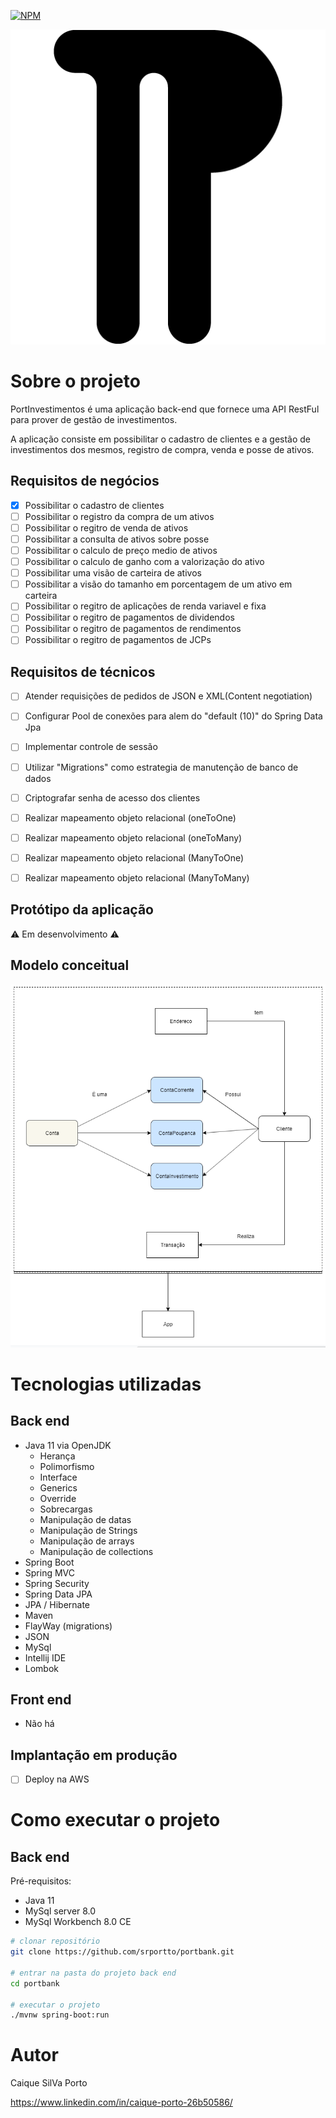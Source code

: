 
[![NPM](https://img.shields.io/npm/l/react)](https://github.com/srportto/portinvestimentos-pi/blob/master/LICENSE)

![PortInvestimentos](https://github.com/srportto/portinvestimentos-pi/blob/master/midia/pi-icon-png.png)
# Sobre o projeto



PortInvestimentos é uma aplicação back-end que fornece uma API RestFul para prover de gestão de investimentos.

A aplicação consiste em possibilitar o cadastro de clientes e a gestão de investimentos dos mesmos, registro de compra, venda e posse de ativos.

## Requisitos de negócios
- [x] Possibilitar o cadastro de clientes
- [ ] Possibilitar o registro da compra de um ativos
- [ ] Possibilitar o regitro de venda de ativos 
- [ ] Possibilitar a consulta de ativos sobre posse
- [ ] Possibilitar o calculo de preço medio de ativos 
- [ ] Possibilitar o calculo de ganho com a valorização do ativo 
- [ ] Possibilitar uma visão de carteira de ativos 
- [ ] Possibilitar a visão do tamanho em porcentagem de um ativo em carteira 
- [ ] Possibilitar o regitro de aplicações de renda variavel e fixa
- [ ] Possibilitar o regitro de pagamentos de dividendos 
- [ ] Possibilitar o regitro de pagamentos de rendimentos  
- [ ] Possibilitar o regitro de pagamentos de JCPs

## Requisitos de técnicos
- [ ] Atender requisições de pedidos de JSON e XML(Content negotiation)
- [ ] Configurar Pool de conexões para alem do "default (10)" do Spring Data Jpa
- [ ] Implementar controle de sessão
- [ ] Utilizar "Migrations" como estrategia de manutenção de banco de dados
- [ ] Criptografar senha de acesso dos clientes 
- [ ] Realizar mapeamento objeto relacional (oneToOne)
- [ ] Realizar mapeamento objeto relacional (oneToMany)
- [ ] Realizar mapeamento objeto relacional (ManyToOne)
- [ ] Realizar mapeamento objeto relacional (ManyToMany)



## Protótipo da aplicação
 ⚠ Em desenvolvimento ⚠


## Modelo conceitual
![Modelo Conceitual](https://github.com/srportto/portbank/blob/main/outros/modelagem.jpeg)

# Tecnologias utilizadas
## Back end
- Java 11 via OpenJDK
  - Herança
  - Polimorfismo
  - Interface
  - Generics
  - Override
  - Sobrecargas 
  - Manipulação de datas
  - Manipulação de Strings  
  - Manipulação de arrays
  - Manipulação de collections    
- Spring Boot
- Spring MVC
- Spring Security
- Spring Data JPA  
- JPA / Hibernate
- Maven
- FlayWay (migrations)
- JSON
- MySql  
- Intellij IDE
- Lombok

## Front end
- Não há 

## Implantação em produção
- [ ] Deploy na AWS 


# Como executar o projeto

## Back end
Pré-requisitos: 
* Java 11
* MySql server 8.0
* MySql Workbench 8.0 CE


```bash
# clonar repositório
git clone https://github.com/srportto/portbank.git

# entrar na pasta do projeto back end
cd portbank

# executar o projeto
./mvnw spring-boot:run
```



# Autor

Caique SilVa Porto

https://www.linkedin.com/in/caique-porto-26b50586/
